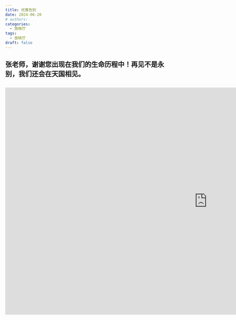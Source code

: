 ```yaml
---
title: 优雅告别
date: 2024-06-20
# authors:
categories:
  - 放映厅
tags:
  - 放映厅
draft: false
---
```


## 张老师，谢谢您出现在我们的生命历程中！再见不是永别，我们还会在天国相见。

##

<div class="videoWrapper">
<iframe width="1280" height="720" src="https://www.youtube.com/embed/x5ldA4imzn4" title="Goodbye!" frameborder="0" allow="accelerometer; autoplay; clipboard-write; encrypted-media; gyroscope; picture-in-picture; web-share" referrerpolicy="strict-origin-when-cross-origin" allowfullscreen></iframe>
</div>
